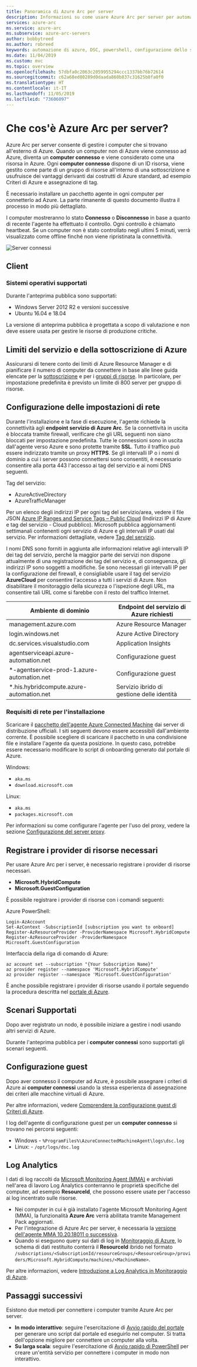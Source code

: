 ```yaml
---
title: Panoramica di Azure Arc per server
description: Informazioni su come usare Azure Arc per server per automatizzare il ciclo di vita dell'infrastruttura e delle applicazioni.
services: azure-arc
ms.service: azure-arc
ms.subservice: azure-arc-servers
author: bobbytreed
ms.author: robreed
keywords: automazione di azure, DSC, powershell, configurazione dello stato desiderato, gestione aggiornamenti, rilevamento modifiche, inventario, runbook, python, grafico, ibrido
ms.date: 11/04/2019
ms.custom: mvc
ms.topic: overview
ms.openlocfilehash: 57dbfa0c2063c2059955294ccc1337bb76b72614
ms.sourcegitcommit: c62a68ed80289d0daada860b837c31625b0fa0f0
ms.translationtype: HT
ms.contentlocale: it-IT
ms.lasthandoff: 11/05/2019
ms.locfileid: "73606097"
---
```

# <a name="what-is-azure-arc-for-servers"></a>Che cos'è Azure Arc per server?

Azure Arc per server consente di gestire i computer che si trovano all'esterno di Azure.
Quando un computer non di Azure viene connesso ad Azure, diventa un **computer connesso** e viene considerato come una risorsa in Azure. Ogni **computer connesso** dispone di un ID risorsa, viene gestito come parte di un gruppo di risorse all'interno di una sottoscrizione e usufruisce dei vantaggi derivanti dai costrutti di Azure standard, ad esempio Criteri di Azure e assegnazione di tag.

È necessario installare un pacchetto agente in ogni computer per connetterlo ad Azure. La parte rimanente di questo documento illustra il processo in modo più dettagliato.

I computer mostreranno lo stato **Connesso** o **Disconnesso** in base a quanto di recente l'agente ha effettuato il controllo. Ogni controllo è chiamato heartbeat. Se un computer non è stato controllato negli ultimi 5 minuti, verrà visualizzato come offline finché non viene ripristinata la connettività.  <!-- For more information on troubleshooting agent connectivity, see [Troubleshooting Azure Arc for servers](troubleshoot/arc-for-servers.md). -->

![Server connessi](./media/overview/arc-for-servers-onboarded-servers.png)

## <a name="clients"></a>Client

### <a name="supported-operating-systems"></a>Sistemi operativi supportati

Durante l'anteprima pubblica sono supportati:

- Windows Server 2012 R2 e versioni successive
- Ubuntu 16.04 e 18.04

La versione di anteprima pubblica è progettata a scopo di valutazione e non deve essere usata per gestire le risorse di produzione critiche.

## <a name="azure-subscription-and-service-limits"></a>Limiti del servizio e della sottoscrizione di Azure

Assicurarsi di tenere conto dei limiti di Azure Resource Manager e di pianificare il numero di computer da connettere in base alle linee guida elencate per la [sottoscrizione](../../azure-subscription-service-limits.md#subscription-limits---azure-resource-manager) e per i [gruppi di risorse](../../azure-subscription-service-limits.md#resource-group-limits). In particolare, per impostazione predefinita è previsto un limite di 800 server per gruppo di risorse.

## <a name="networking-configuration"></a>Configurazione delle impostazioni di rete

Durante l'installazione e la fase di esecuzione, l'agente richiede la connettività agli **endpoint servizio di Azure Arc**. Se la connettività in uscita è bloccata tramite firewall, verificare che gli URL seguenti non siano bloccati per impostazione predefinita. Tutte le connessioni sono in uscita dall'agente verso Azure e sono protette tramite **SSL**. Tutto il traffico può essere indirizzato tramite un proxy **HTTPS**. Se gli intervalli IP o i nomi di dominio a cui i server possono connettersi sono consentiti, è necessario consentire alla porta 443 l'accesso ai tag del servizio e ai nomi DNS seguenti.

Tag del servizio:

* AzureActiveDirectory
* AzureTrafficManager

Per un elenco degli indirizzi IP per ogni tag del servizio/area, vedere il file JSON [Azure IP Ranges and Service Tags – Public Cloud](https://www.microsoft.com/download/details.aspx?id=56519) (Indirizzi IP di Azure e tag del servizio - Cloud pubblico). Microsoft pubblica aggiornamenti settimanali contenenti ogni servizio di Azure e gli intervalli IP usati dal servizio. Per informazioni dettagliate, vedere [Tag del servizio](https://docs.microsoft.com/azure/virtual-network/security-overview#service-tags).

I nomi DNS sono forniti in aggiunta alle informazioni relative agli intervalli IP dei tag del servizio, perché la maggior parte dei servizi non dispone attualmente di una registrazione dei tag del servizio e, di conseguenza, gli indirizzi IP sono soggetti a modifiche. Se sono necessari gli intervalli IP per la configurazione del firewall, è consigliabile usare il tag del servizio **AzureCloud** per consentire l'accesso a tutti i servizi di Azure. Non disabilitare il monitoraggio della sicurezza o l'ispezione degli URL, ma consentire tali URL come si farebbe con il resto del traffico Internet.

| Ambiente di dominio | Endpoint del servizio di Azure richiesti |
|---------|---------|
|management.azure.com|Azure Resource Manager|
|login.windows.net|Azure Active Directory|
|dc.services.visualstudio.com|Application Insights|
|agentserviceapi.azure-automation.net|Configurazione guest|
|*-agentservice-prod-1.azure-automation.net|Configurazione guest|
|*.his.hybridcompute.azure-automation.net|Servizio ibrido di gestione delle identità|

### <a name="installation-network-requirements"></a>Requisiti di rete per l'installazione

Scaricare il [pacchetto dell'agente Azure Connected Machine](https://aka.ms/AzureConnectedMachineAgent) dai server di distribuzione ufficiali. I siti seguenti devono essere accessibili dall'ambiente corrente. È possibile scegliere di scaricare il pacchetto in una condivisione file e installare l'agente da questa posizione. In questo caso, potrebbe essere necessario modificare lo script di onboarding generato dal portale di Azure.

Windows:

* `aka.ms`
* `download.microsoft.com`

Linux:

* `aka.ms`
* `packages.microsoft.com`

Per informazioni su come configurare l'agente per l'uso del proxy, vedere la sezione [Configurazione del server proxy](quickstart-onboard-powershell.md#proxy-server-configuration).

## <a name="register-the-required-resource-providers"></a>Registrare i provider di risorse necessari

Per usare Azure Arc per i server, è necessario registrare i provider di risorse necessari.

* **Microsoft.HybridCompute**
* **Microsoft.GuestConfiguration**

È possibile registrare i provider di risorse con i comandi seguenti:

Azure PowerShell:

```azurepowershell-interactive
Login-AzAccount
Set-AzContext -SubscriptionId [subscription you want to onboard]
Register-AzResourceProvider -ProviderNamespace Microsoft.HybridCompute
Register-AzResourceProvider -ProviderNamespace Microsoft.GuestConfiguration
```

Interfaccia della riga di comando di Azure:

```azurecli-interactive
az account set --subscription "{Your Subscription Name}"
az provider register --namespace 'Microsoft.HybridCompute'
az provider register --namespace 'Microsoft.GuestConfiguration'
```

È anche possibile registrare i provider di risorse usando il portale seguendo la procedura descritta nel [portale di Azure](../../azure-resource-manager/resource-manager-supported-services.md#azure-portal).

## <a name="supported-scenarios"></a>Scenari Supportati

Dopo aver registrato un nodo, è possibile iniziare a gestire i nodi usando altri servizi di Azure.

Durante l'anteprima pubblica per i **computer connessi** sono supportati gli scenari seguenti.

## <a name="guest-configuration"></a>Configurazione guest

Dopo aver connesso il computer ad Azure, è possibile assegnare i criteri di Azure ai **computer connessi** usando la stessa esperienza di assegnazione dei criteri alle macchine virtuali di Azure.

Per altre informazioni, vedere [Comprendere la configurazione guest di Criteri di Azure](../../governance/policy/concepts/guest-configuration.md).

I log dell'agente di configurazione guest per un **computer connesso** si trovano nei percorsi seguenti:

* Windows - `%ProgramFiles%\AzureConnectedMachineAgent\logs\dsc.log`
* Linux: - `/opt/logs/dsc.log`

## <a name="log-analytics"></a>Log Analytics

I dati di log raccolti da [Microsoft Monitoring Agent (MMA)](https://docs.microsoft.com/azure/azure-monitor/log-query/log-query-overview) e archiviati nell'area di lavoro Log Analytics conterranno le proprietà specifiche del computer, ad esempio **ResourceId**, che possono essere usate per l'accesso ai log incentrato sulle risorse.

- Nei computer in cui è già installato l'agente Microsoft Monitoring Agent (MMA), la funzionalità **Azure Arc** verrà abilitata tramite Management Pack aggiornati.
- Per l'integrazione di Azure Arc per server, è necessaria la [versione dell'agente MMA 10.20.18011 o successiva](https://docs.microsoft.com/azure/virtual-machines/extensions/oms-windows#agent-and-vm-extension-version).
- Quando si eseguono query sui dati di log in [Monitoraggio di Azure](https://docs.microsoft.com/azure/azure-monitor/log-query/log-query-overview#log-queries), lo schema di dati restituito conterrà il **ResourceId** ibrido nel formato `/subscriptions/<SubscriptionId/resourceGroups/<ResourceGroup>/providers/Microsoft.HybridCompute/machines/<MachineName>`.

Per altre informazioni, vedere [Introduzione a Log Analytics in Monitoraggio di Azure](https://docs.microsoft.com/azure/azure-monitor/log-query/get-started-portal).

<!-- MMA agent version 10.20.18011 and later -->

## <a name="next-steps"></a>Passaggi successivi

Esistono due metodi per connettere i computer tramite Azure Arc per server.

* **In modo interattivo**: seguire l'esercitazione di [Avvio rapido del portale](quickstart-onboard-portal.md) per generare uno script dal portale ed eseguirlo nel computer. Si tratta dell'opzione migliore per connettere un computer alla volta.
* **Su larga scala**: seguire l'esercitazione di [Avvio rapido di PowerShell](quickstart-onboard-powershell.md) per creare un'entità servizio per connettere i computer in modo non interattivo.

